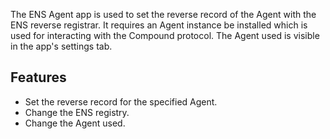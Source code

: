 The ENS Agent app is used to set the reverse record of the Agent with the ENS reverse registrar. It requires an Agent 
instance be installed which is used for interacting with the Compound protocol. The Agent used is visible in the app's
settings tab.

## Features
- Set the reverse record for the specified Agent.
- Change the ENS registry.
- Change the Agent used.